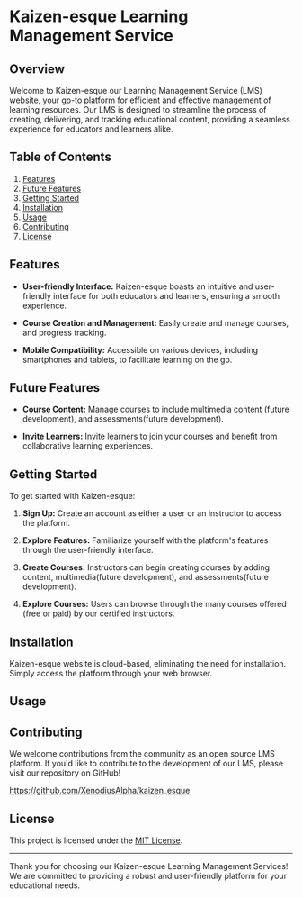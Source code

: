 # Kaizen-esque Learning Management Service

## Overview

Welcome to Kaizen-esque our Learning Management Service (LMS) website, your go-to platform for efficient and effective management of learning resources. Our LMS is designed to streamline the process of creating, delivering, and tracking educational content, providing a seamless experience for educators and learners alike.

## Table of Contents

1. [Features](#features)
2. [Future Features](#future-features)
3. [Getting Started](#getting-started)
4. [Installation](#installation)
5. [Usage](#usage)
6. [Contributing](#contributing)
7. [License](#license)

## Features

- **User-friendly Interface:** Kaizen-esque boasts an intuitive and user-friendly interface for both educators and learners, ensuring a smooth experience.
  
- **Course Creation and Management:** Easily create and manage courses, and progress tracking.

- **Mobile Compatibility:** Accessible on various devices, including smartphones and tablets, to facilitate learning on the go.

## Future Features

- **Course Content:** Manage courses to include multimedia content (future development), and assessments(future development).

- **Invite Learners:** Invite learners to join your courses and benefit from collaborative learning experiences.

## Getting Started

To get started with Kaizen-esque:

1. **Sign Up:** Create an account as either a user or an instructor to access the platform.
   
2. **Explore Features:** Familiarize yourself with the platform's features through the user-friendly interface.

3. **Create Courses:** Instructors can begin creating courses by adding content, multimedia(future development), and assessments(future development).

4. **Explore Courses:** Users can browse through the many courses offered (free or paid) by our certified instructors.

## Installation

Kaizen-esque website is cloud-based, eliminating the need for installation. Simply access the platform through your web browser.

## Usage


## Contributing

We welcome contributions from the community as an open source LMS platform. 
If you'd like to contribute to the development of our LMS, please visit our repository on GitHub!

https://github.com/XenodiusAlpha/kaizen_esque

## License

This project is licensed under the [MIT License](LICENSE).

---

Thank you for choosing our Kaizen-esque Learning Management Services! We are committed to providing a robust and user-friendly platform for your educational needs.